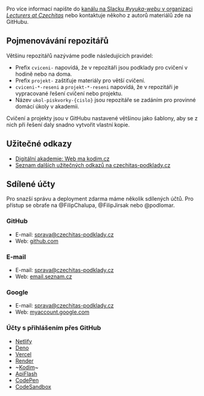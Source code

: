 Pro více informací napište do [kanálu na Slacku _#vyuka-webu_ v organizaci 
_Lecturers at Czechitas_](https://lecturersczechitas.slack.com/archives/C040LE8JZA4) nebo kontaktuje někoho z autorů materiálů zde na GitHubu.

## Pojmenovávání repozitářů

Většinu repozitářů nazýváme podle následujících pravidel:

- Prefix `cviceni-` napovídá, že v repozitáři jsou podklady pro cvičení v hodině nebo na doma.
- Prefix `projekt-` zaštiťuje materiály pro větší cvičení.
- `cviceni-*-reseni` a `projekt-*-reseni` napovídá, že v repozitáři je vypracované řešení cvičení nebo projektu.
- Název `ukol-piskvorky-{cislo}` jsou repozitáře se zadáním pro provinné domácí úkoly v akademii.

Cvičení a projekty jsou v GitHubu nastavené většinou jako šablony, aby se z nich při řešení daly snadno vytvořit vlastní kopie.

## Užitečné odkazy

- [Digitální akademie: Web ma kodim.cz](https://kodim.cz/kurzy/daweb)
- [Seznam dalších užitečných odkazů na czechitas-podklady.cz](https://czechitas-podklady.cz/)

## Sdílené účty

Pro snazší správu a deployment zdarma máme několik sdílených účtů. Pro přístup se obraťe na @FilipChalupa, @FilipJirsak nebo @podlomar.

### GitHub

- E-mail: sprava@czechitas-podklady.cz
- Web: [github.com](https://github.com/)

### E-mail

- E-mail: sprava@czechitas-podklady.cz
- Web: [email.seznam.cz](https://email.seznam.cz/)

### Google

- E-mail: sprava@czechitas-podklady.cz
- Web: [myaccount.google.com](https://myaccount.google.com/)

### Účty s přihlášením přes GitHub

- [Netlify](https://app.netlify.com/)
- [Deno](https://dash.deno.com/)
- [Vercel](https://vercel.com/)
- [Render](https://dashboard.render.com/)
- ~[Kodim](https://kodim.cz/)~
- [ApiFlash](https://apiflash.com/)
- [CodePen](https://codepen.io/)
- [CodeSandbox](https://codesandbox.io/)
